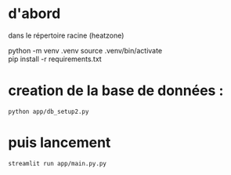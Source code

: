 # d'abord 

dans le répertoire racine (heatzone)

python -m venv .venv
source .venv/bin/activate    
pip install -r requirements.txt 

# creation de la base de données : 

    python app/db_setup2.py

# puis lancement

    streamlit run app/main.py.py

  
